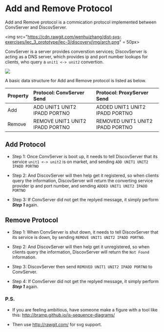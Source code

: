 # Add and Remove Protocol


Add and Remove protocol is a commication protocol implemented between ConvServer and DiscovServer.

<img src="https://cdn.rawgit.com/wenhuizhang/dist-sys-exercises/lec_3_prototype/lec-3/discovery/img/arch.png" = 50px>


ConvServer is a server provides converstion services; DiscovServer is acting as a DNS server, which provides ip and port number lookups for clients, who query a `unit1 <-> unit2` convertion. 



<img src="https://cdn.rawgit.com/wenhuizhang/dist-sys-exercises/lec_3_prototype/lec-3/discovery/img/add_remove.svg">


A basic data structure for Add and Remove protocol is listed as below. 


| Property      | Protocol: ConvServer Send             | Protocol: ProxyServer Send             |
| ------------- |:------------------------------------- | :------------------------------------- | 
| Add           | ADD UNIT1 UNIT2 IPADD PORTNO          |  ADDED UNIT1 UNIT2 IPADD PORTNO        |
| Remove        | REMOVE UNIT1 UNIT2 IPADD PORTNO       |  REMOVED UNIT1 UNIT2 IPADD PORTNO      |



## Add Protocol

- Step 1: Once ConvServer is boot up, it needs to tell DiscovServer that its service `unit1 <-> unit2` is on market, and sending `ADD UNIT1 UNIT2 IPADD PORTNO`

- Step 2: And DiscovServer will then help get it registered, so when clients query the information, DiscovServer will return the converting service provider ip and port number, and sending `ADDED UNIT1 UNIT2 IPADD PORTNO`

- Step 3: If ConvServer did not get the replyed message, it simply perform ***Step 1*** again.  



## Remove Protocol 

- Step 1: When ConvServer is shut down, it needs to tell DiscovServer that its service is down, by sending `REMOVE UNIT1 UNIT2 IPADD PORTNO`. 

- Step 2: And DiscovServer will then help get it unregistered, so when clients query the information, DiscovServer will return the `Not Found` information. 

- Step 3: DiscovServer then send `REMOVED UNIT1 UNIT2 IPADD PORTNO` to ConvServer.

- Step 4: If ConvServer did not get the replyed message, it simply perform ***Step 1*** again.




### P.S.

- If you are feeling ambitious, have someone make a figure with a tool like this: http://bramp.github.io/js-sequence-diagrams/

- Then use http://rawgit.com/ for svg support. 
